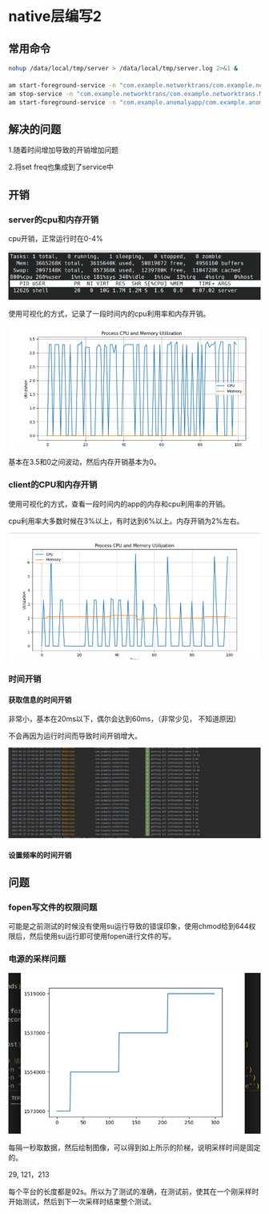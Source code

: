 # native层编写2

## 常用命令


```bash
nohup /data/local/tmp/server > /data/local/tmp/server.log 2>&1 &

am start-foreground-service -n "com.example.networktrans/com.example.networktrans.MyService"
am stop-service -n "com.example.networktrans/com.example.networktrans.MyService"
am start-foreground-service -n "com.example.anomalyapp/com.example.anomalyapp.ComputeService"
```

## 解决的问题

1.随着时间增加导致的开销增加问题

2.将set freq也集成到了service中



## 开销

### server的cpu和内存开销

cpu开销，正常运行时在0-4%

![image-20230523135140102](assets/image-20230523135140102.png)

使用可视化的方式，记录了一段时间内的cpu利用率和内存开销。

![image-20230523141140768](assets/image-20230523141140768.png)

基本在3.5和0之间波动，然后内存开销基本为0。



### client的CPU和内存开销

使用可视化的方式，查看一段时间内的app的内存和cpu利用率的开销。

cpu利用率大多数时候在3%以上，有时达到6%以上。内存开销为2%左右。

![image-20230523141559186](assets/image-20230523141559186.png)

### 时间开销

#### 获取信息的时间开销

非常小，基本在20ms以下，偶尔会达到60ms，（非常少见， 不知道原因）

不会再因为运行时间而导致时间开销增大。

![image-20230523135713245](assets/image-20230523135713245.png)

#### 设置频率的时间开销











## 问题

### fopen写文件的权限问题

可能是之前测试的时候没有使用su运行导致的错误印象，使用chmod给到644权限后，然后使用su运行即可使用fopen进行文件的写。

### 电源的采样问题

![image-20230523232110308](assets/image-20230523232110308.png)

每隔一秒取数据，然后绘制图像，可以得到如上所示的阶梯，说明采样时间是固定的。

29,  121，213

每个平台的长度都是92s。所以为了测试的准确，在测试前，使其在一个刚采样时开始测试，然后到下一次采样时结束整个测试。
